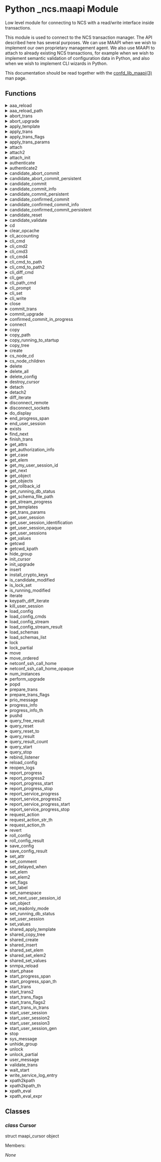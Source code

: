 # Python _ncs.maapi Module

Low level module for connecting to NCS with a read/write interface
inside transactions.

This module is used to connect to the NCS transaction manager.
The API described here has several purposes. We can use MAAPI when we wish
to implement our own proprietary management agent.
We also use MAAPI to attach to already existing NCS transactions, for
example when we wish to implement semantic validation of configuration
data in Python, and also when we wish to implement CLI wizards in Python.

This documentation should be read together with the [confd_lib_maapi(3)](../man/section3.md#confd_lib_maapi) man page.

## Functions

<details>

<summary>aaa_reload</summary>

```python
aaa_reload(sock, synchronous) -> None
```

Start a reload of aaa from external data provider.

Used by external data provider to notify that there is a change to the AAA
data. Calling the function with the argument 'synchronous' set to 1 or True
means that the call will block until the loading is completed.

Keyword arguments:

* sock -- a python socket instance
* synchronous -- if 1, will wait for the loading complete and return when
    the loading is complete; if 0, will only initiate the loading of AAA
    data and return immediately

</details>

<details>

<summary>aaa_reload_path</summary>

```python
aaa_reload_path(sock, synchronous, path) -> None
```

Start a reload of aaa from external data provider.

A variant of _maapi_aaa_reload() that causes only the AAA subtree given by
path to be loaded.

Keyword arguments:

* sock -- a python socket instance
* synchronous -- if 1, will wait for the loading complete and return when
    the loading is complete; if 0, will only initiate the loading of AAA
    data and return immediately
* path -- the subtree to be loaded

</details>

<details>

<summary>abort_trans</summary>

```python
abort_trans(sock, thandle) -> None
```

Final phase of a two phase transaction, aborting the trans.

Keyword arguments:

* sock -- a python socket instance
* thandle -- transaction handle

</details>

<details>

<summary>abort_upgrade</summary>

```python
abort_upgrade(sock) -> None
```

Can be called before committing upgrade in order to abort it.

Final step in an upgrade.

Keyword arguments:

* sock -- a python socket instance

</details>

<details>

<summary>apply_template</summary>

```python
apply_template(sock, thandle, template, variables, flags, rootpath) -> None
```

Apply a template that has been loaded into NCS. The template parameter gives
the name of the template. This is NOT a FASTMAP function, for that use
shared_ncs_apply_template instead.

Keyword arguments:

* sock -- a python socket instance
* thandle -- transaction handle
* template -- template name
* variables -- None or a list of variables in the form of tuples
* flags -- should be 0
* rootpath -- in what context to apply the template

</details>

<details>

<summary>apply_trans</summary>

```python
apply_trans(sock, thandle, keepopen) -> None
```

Apply a transaction.

Validates, prepares and eventually commits or aborts the transaction. If
the validation fails and the 'keep_open' argument is set to 1 or True, the
transaction is left open and the developer can react upon the validation
errors.

Keyword arguments:

* sock -- a python socket instance
* thandle -- transaction handle
* keepopen -- if true, transaction is not discarded if validation fails

</details>

<details>

<summary>apply_trans_flags</summary>

```python
apply_trans_flags(sock, thandle, keepopen, flags) -> None
```

A variant of apply_trans() that takes an additional 'flags' argument.

Keyword arguments:

* sock -- a python socket instance
* thandle -- transaction handle
* keepopen -- if true, transaction is not discarded if validation fails
* flags -- flags to set in the transaction

</details>

<details>

<summary>apply_trans_params</summary>

```python
apply_trans_params(sock, thandle, keepopen, params) -> list
```

A variant of apply_trans() that takes commit parameters in form of a list ofTagValue objects and returns a list of TagValue objects depending on theparameters passed in.

Keyword arguments:

* sock -- a python socket instance
* thandle -- transaction handle
* keepopen -- if true, transaction is not discarded if validation fails
* params -- list of TagValue objects

</details>

<details>

<summary>attach</summary>

```python
attach(sock, hashed_ns, ctx) -> None
```

Attach to a existing transaction.

Keyword arguments:

* sock -- a python socket instance
* hashed_ns -- the namespace to use
* ctx -- transaction context

</details>

<details>

<summary>attach2</summary>

```python
attach2(sock, hashed_ns, usid, thandle) -> None
```

Used when there is no transaction context beforehand, to attach to a
existing transaction.

Keyword arguments:

* sock -- a python socket instance
* hashed_ns -- the namespace to use
* usid -- user session id, can be set to 0 to use the owner of the transaction
* thandle -- transaction handle

</details>

<details>

<summary>attach_init</summary>

```python
attach_init(sock) -> int
```

Attach the _MAAPI socket to the special transaction available during phase0.
Returns the thandle as an integer.

Keyword arguments:

* sock -- a python socket instance

</details>

<details>

<summary>authenticate</summary>

```python
authenticate(sock, user, password, n) -> tuple
```

Authenticate a user session. Use the 'n' to get a list of n-1 groups that
the user is a member of. Use n=1 if the function is used in a context
where the group names are not needed. Returns 1 if accepted without groups.
If the authentication failed or was accepted a tuple with first element
status code, 0 for rejection and 1 for accepted is returned. The second
element either contains the reason for the rejection as a string OR a list
groupnames.

Keyword arguments:

* sock -- a python socket instance
* user -- username
* pass -- password
* n -- number of groups to return

</details>

<details>

<summary>authenticate2</summary>

```python
authenticate2(sock, user, password, src_addr, src_port, context, prot, n) -> tuple
```

This function does the same thing as maapi.authenticate(), but allows for
passing of the additional parameters src_addr, src_port, context, and prot,
which otherwise are passed only to maapi_start_user_session()/
maapi_start_user_session2(). The parameters are passed on to an external
authentication executable.
Keyword arguments:

* sock -- a python socket instance
* user -- username
* pass -- password
* src_addr -- ip address
* src_port -- port number
* context -- context for the session
* prot -- the protocol used by the client for connecting
* n -- number of groups to return

</details>

<details>

<summary>candidate_abort_commit</summary>

```python
candidate_abort_commit(sock) -> None
```

Cancel an ongoing confirmed commit.

Keyword arguments:

* sock -- a python socket instance

</details>

<details>

<summary>candidate_abort_commit_persistent</summary>

```python
candidate_abort_commit_persistent(sock, persist_id) -> None
```

Cancel an ongoing confirmed commit with the cookie given by persist_id.

Keyword arguments:

* sock -- a python socket instance
* persist_id -- gives the cookie for an already ongoing persistent                 confirmed commit

</details>

<details>

<summary>candidate_commit</summary>

```python
candidate_commit(sock) -> None 
```

This function copies the candidate to running.

Keyword arguments:

* sock -- a python socket instance

</details>

<details>

<summary>candidate_commit_info</summary>

```python
candidate_commit_info(sock, persist_id, label, comment) -> None
```

Commit the candidate to running, or confirm an ongoing confirmed commit,
and set the Label and/or Comment that is stored in the rollback file when
the candidate is committed to running.

Note:
>    To ensure the Label and/or Comment are stored in the rollback file in
>    all cases when doing a confirmed commit, they must be given with both,
>    the confirmed commit (using maapi_candidate_confirmed_commit_info())
>    and the confirming commit (using this function).

Keyword arguments:

* sock -- a python socket instance
* persist_id -- gives the cookie for an already ongoing persistent                 confirmed commit
* label -- the Label
* comment -- the Comment

</details>

<details>

<summary>candidate_commit_persistent</summary>

```python
candidate_commit_persistent(sock, persist_id) -> None
```

Confirm an ongoing persistent commit with the cookie given by persist_id.

Keyword arguments:

* sock -- a python socket instance
* persist_id -- gives the cookie for an already ongoing persistent                 confirmed commit

</details>

<details>

<summary>candidate_confirmed_commit</summary>

```python
candidate_confirmed_commit(sock, timeoutsecs) -> None
```

This function also copies the candidate into running. However if a call to
maapi_candidate_commit() is not done within timeoutsecs an automatic
rollback will occur.

Keyword arguments:

* sock -- a python socket instance
* timeoutsecs -- timeout in seconds

</details>

<details>

<summary>candidate_confirmed_commit_info</summary>

```python
candidate_confirmed_commit_info(sock, timeoutsecs, persist, persist_id, label, comment) -> None
```

Like candidate_confirmed_commit_persistent, but also allows for setting the
Label and/or Comment that is stored in the rollback file when the candidate
is committed to running.

Note:
>    To ensure the Label and/or Comment are stored in the rollback file in
>    all cases when doing a confirmed commit, they must be given with both,
>    the confirmed commit (using this function) and the confirming commit
>    (using candidate_commit_info()).

Keyword arguments:

* sock -- a python socket instance
* timeoutsecs -- timeout in seconds
* persist -- sets the cookie for the persistent confirmed commit
* persist_id -- gives the cookie for an already ongoing persistent                 confirmed commit
* label -- the Label
* comment -- the Comment

</details>

<details>

<summary>candidate_confirmed_commit_persistent</summary>

```python
candidate_confirmed_commit_persistent(sock, timeoutsecs, persist, persist_id) -> None
```

Start or extend a confirmed commit using persist id.

Keyword arguments:

* sock -- a python socket instance
* timeoutsecs -- timeout in seconds
* persist -- sets the cookie for the persistent confirmed commit
* persist_id -- gives the cookie for an already ongoing persistent                 confirmed commit

</details>

<details>

<summary>candidate_reset</summary>

```python
candidate_reset(sock) -> None
```

Copy running into candidate.

Keyword arguments:

* sock -- a python socket instance

</details>

<details>

<summary>candidate_validate</summary>

```python
candidate_validate(sock) -> None
```

This function validates the candidate.

Keyword arguments:

* sock -- a python socket instance

</details>

<details>

<summary>cd</summary>

```python
cd(sock, thandle, path) -> None
```

Change current position in the tree.

Keyword arguments:

* sock -- a python socket instance
* thandle -- transaction handle
* path -- position to change to

</details>

<details>

<summary>clear_opcache</summary>

```python
clear_opcache(sock, path) -> None
```

Clearing of operational data cache.

Keyword arguments:

* sock -- a python socket instance
* path -- the path to the subtree to clear

</details>

<details>

<summary>cli_accounting</summary>

```python
cli_accounting(sock, user, usid, cmdstr) -> None
```

Generates an audit log entry in the CLI audit log.

Keyword arguments:

* sock -- a python socket instance
* user -- user to generate the entry for
* thandle -- transaction handle

</details>

<details>

<summary>cli_cmd</summary>

```python
cli_cmd(sock, usess, buf) -> None
```

Execute CLI command in the ongoing CLI session.

Keyword arguments:

* sock -- a python socket instance
* usess -- user session
* buf -- string to write

</details>

<details>

<summary>cli_cmd2</summary>

```python
cli_cmd2(sock, usess, buf, flags) -> None
```

Execute CLI command in a ongoing CLI session. With flags:
CMD_NO_FULLPATH - Do not perform the fullpath check on show commands.
CMD_NO_HIDDEN - Allows execution of hidden CLI commands.

Keyword arguments:

* sock -- a python socket instance
* usess -- user session
* buf -- string to write
* flags -- as above

</details>

<details>

<summary>cli_cmd3</summary>

```python
cli_cmd3(sock, usess, buf, flags, unhide) -> None
```

Execute CLI command in a ongoing CLI session.

Keyword arguments:

* sock -- a python socket instance
* usess -- user session
* buf -- string to write
* flags -- as above
* unhide -- The unhide parameter is used for passing a hide group which is
    unhidden during the execution of the command.

</details>

<details>

<summary>cli_cmd4</summary>

```python
cli_cmd4(sock, usess, buf, flags, unhide) -> None
```

Execute CLI command in a ongoing CLI session.

Keyword arguments:

* sock -- a python socket instance
* usess -- user session
* buf -- string to write
* flags -- as above
* unhide -- The unhide parameter is used for passing a hide group which is
    unhidden during the execution of the command.

</details>

<details>

<summary>cli_cmd_to_path</summary>

```python
cli_cmd_to_path(sock, line, nsize, psize) -> tuple
```

Returns string of the C/I namespaced CLI path that can be associated with
the given command. Returns a tuple ns and path. 

Keyword arguments:

* sock -- a python socket instance
* line -- data model path as string
* nsize -- limit length of namespace
* psize -- limit length of path

</details>

<details>

<summary>cli_cmd_to_path2</summary>

```python
cli_cmd_to_path2(sock, thandle, line, nsize, psize) -> tuple
```

Returns string of the C/I namespaced CLI path that can be associated with
the given command. In the context of the provided transaction handle.
Returns a tuple ns and path.

Keyword arguments:

* sock -- a python socket instance
* thandle -- transaction handle
* line -- data model path as string
* nsize -- limit length of namespace
* psize -- limit length of path

</details>

<details>

<summary>cli_diff_cmd</summary>

```python
cli_diff_cmd(sock, thandle, thandle_old, flags, path, size) -> str
```

Get the diff between two sessions as a series C/I cli commands. Returns a
string. If no changes exist between the two sessions for the given path a
_ncs.error.Error will be thrown with the error set to ERR_BADPATH

Keyword arguments:

* sock -- a python socket instance
* thandle -- transaction handle
* thandle_old -- transaction handle
* flags -- as for cli_path_cmd
* path -- as for cli_path_cmd
* size -- limit diff

</details>

<details>

<summary>cli_get</summary>

```python
cli_get(sock, usess, opt, size) -> str
```

Read CLI session parameter or attribute.

Keyword arguments:

* sock -- a python socket instance
* usess -- user session
* opt -- option to get
* size -- maximum response size (optional, default 1024)

</details>

<details>

<summary>cli_path_cmd</summary>

```python
cli_path_cmd(sock, thandle, flags, path, size) -> str
```

Returns string of the C/I CLI command that can be associated with the given
path. The flags can be given as FLAG_EMIT_PARENTS to enable the commands to
reach the submode for the path to be emitted. The flags can be given as
FLAG_DELETE to emit the command to delete the given path. The flags can be
given as FLAG_NON_RECURSIVE to prevent that  all children to a container or
list item are displayed.

Keyword arguments:

* sock -- a python socket instance
* thandle -- transaction handle
* flags -- as above
* path -- the path for the cmd
* size -- limit cmd

</details>

<details>

<summary>cli_prompt</summary>

```python
cli_prompt(sock, usess, prompt, echo, size) -> str
```

Prompt user for a string.

Keyword arguments:

* sock -- a python socket instance
* usess -- user session
* prompt -- string to show the user
* echo -- determines wether to control if the input should be echoed or not.
    ECHO shows the input, NOECHO does not
* size -- maximum response size (optional, default 1024)

</details>

<details>

<summary>cli_set</summary>

```python
cli_set(sock, usess, opt, value) -> None
```

Set CLI session parameter.

Keyword arguments:

* sock -- a python socket instance
* usess -- user session
* opt -- option to set
* value -- the new value of the session parameter

</details>

<details>

<summary>cli_write</summary>

```python
cli_write(sock, usess, buf) -> None
```

Write to the cli.

Keyword arguments:

* sock -- a python socket instance
* usess -- user session
* buf -- string to write

</details>

<details>

<summary>close</summary>

```python
close(sock) -> None 
```

Ends session and closes socket.

Keyword arguments:

* sock -- a python socket instance

</details>

<details>

<summary>commit_trans</summary>

```python
commit_trans(sock, thandle) -> None
```

Final phase of a two phase transaction, committing the trans.

Keyword arguments:

* sock -- a python socket instance
* thandle -- transaction handle

</details>

<details>

<summary>commit_upgrade</summary>

```python
commit_upgrade(sock) -> None
```

Final step in an upgrade.

Keyword arguments:

* sock -- a python socket instance

</details>

<details>

<summary>confirmed_commit_in_progress</summary>

```python
confirmed_commit_in_progress(sock) -> int
```

Checks whether a confirmed commit is ongoing. Returns a positive integer
being the usid of confirmed commit operation in progress or 0 if no
confirmed commit is in progress.

Keyword arguments:

* sock -- a python socket instance

</details>

<details>

<summary>connect</summary>

```python
connect(sock, ip, port, path) -> None
```

Connect to the system daemon.

Keyword arguments:

* sock -- a python socket instance
* ip -- the ip address
* port -- the port
* path -- the path if socket is AF_UNIX (optional)

</details>

<details>

<summary>copy</summary>

```python
copy(sock, from_thandle, to_thandle) -> None
```

Copy all data from one data store to another.

Keyword arguments:

* sock -- a python socket instance
* from_thandle -- transaction handle
* to_thandle -- transaction handle

</details>

<details>

<summary>copy_path</summary>

```python
copy_path(sock, from_thandle, to_thandle, path) -> None
```

Copy subtree rooted at path from one data store to another.

Keyword arguments:

* sock -- a python socket instance
* from_thandle -- transaction handle
* to_thandle -- transaction handle
* path -- the subtree rooted at path is copied

</details>

<details>

<summary>copy_running_to_startup</summary>

```python
copy_running_to_startup(sock) -> None
```

Copies running to startup.

Keyword arguments:

* sock -- a python socket instance

</details>

<details>

<summary>copy_tree</summary>

```python
copy_tree(sock, thandle, frompath, topath) -> None
```

Copy subtree rooted at frompath to topath.

Keyword arguments:

* sock -- a python socket instance
* frompath -- the subtree rooted at path is copied
* topath -- to which path the subtree is copied

</details>

<details>

<summary>create</summary>

```python
create(sock, thandle, path) -> None
```

Create a new list entry, a presence container or a leaf of type empty
(unless in a union, if type empty is in a union
use set_elem instead) in the data tree.

Keyword arguments:

* sock -- a python socket instance
* thandle -- transaction handle
* path -- path of item to create

</details>

<details>

<summary>cs_node_cd</summary>

```python
cs_node_cd(socket, thandle, path) -> Union[_ncs.CsNode, None]
```

Utility function which finds the resulting CsNode given a string keypath.

Does the same thing as _ncs.cs_node_cd(), but can handle paths that are 
ambiguous due to traversing a mount point, by sending a request to the
daemon

Keyword arguments:

* sock -- a python socket instance
* thandle -- transaction handle
* path -- the keypath

</details>

<details>

<summary>cs_node_children</summary>

```python
cs_node_children(sock, thandle, mount_point, path) -> List[_ncs.CsNode]
```

Retrieve a list of the children nodes of the node given by mount_point
that are valid for path. The mount_point node must be a mount point
(i.e. mount_point.is_mount_point() == True), and the path must lead to
a specific instance of this node (including the final keys if mount_point
is a list node). The thandle parameter is optional, i.e. it can be given
as -1 if a transaction is not available.

Keyword arguments:

* sock -- a python socket instance
* thandle -- transaction handle
* mount_point -- a CsNode instance
* path -- the path to the instance of the node

</details>

<details>

<summary>delete</summary>

```python
delete(sock, thandle, path) -> None
```

Delete an existing list entry, a presence container or a leaf of type empty
from the data tree.

Keyword arguments:

* sock -- a python socket instance
* thandle -- transaction handle
* path -- path of item to delete

</details>

<details>

<summary>delete_all</summary>

```python
delete_all(sock, thandle, how) -> None
```

Delete all data within a transaction.

The how argument specifies how to delete:
    DEL_SAFE - Delete everything except namespaces that were exported with
               tailf:export none. Top-level nodes that cannot be deleted
               due to AAA rules are left in place (descendant nodes may be
               deleted if the rules allow it).
   DEL_EXPORTED - As DEL_SAFE, but AAA rules are ignored.
   DEL_ALL - Delete everything, AAA rules are ignored.

Keyword arguments:

* sock -- a python socket instance
* thandle -- transaction handle
* how -- DEL_SAFE, DEL_EXPORTED or DEL_ALL

</details>

<details>

<summary>delete_config</summary>

```python
delete_config(sock, name) -> None
```

Empties a datastore.

Keyword arguments:

* sock -- a python socket instance
* name -- name of the datastore to empty

</details>

<details>

<summary>destroy_cursor</summary>

```python
destroy_cursor(mc) -> None
```

Deallocates memory which is associated with the cursor.

Keyword arguments:

* mc -- maapiCursor

</details>

<details>

<summary>detach</summary>

```python
detach(sock, ctx) -> None
```

Detaches an attached _MAAPI socket.

Keyword arguments:

* sock -- a python socket instance
* ctx -- transaction context

</details>

<details>

<summary>detach2</summary>

```python
detach2(sock, thandle) -> None
```

Detaches an attached _MAAPI socket when we do not have a transaction context
available.

Keyword arguments:

* sock -- a python socket instance
* thandle -- transaction handle

</details>

<details>

<summary>diff_iterate</summary>

```python
diff_iterate(sock, thandle, iter, flags) -> None
```

Iterate through a transaction diff.

For each diff in the transaction the callback function 'iter' will be
called. The iter function needs to have the following signature:

    def iter(keypath, operation, oldvalue, newvalue)

Where arguments are:

* keypath - the affected path (HKeypathRef)
* operation - one of MOP_CREATED, MOP_DELETED, MOP_MODIFIED, MOP_VALUE_SET,
              MOP_MOVED_AFTER, or MOP_ATTR_SET
* oldvalue - always None
* newvalue - see below

The 'newvalue' argument may be set for operation MOP_VALUE_SET and is a
Value object in that case. For MOP_MOVED_AFTER it may be set to a list of
key values identifying an entry in the list - if it's None the list entry
has been moved to the beginning of the list. For MOP_ATTR_SET it will be
set to a 2-tuple of Value's where the first Value is the attribute set
and the second Value is the value the attribute was set to. If the
attribute has been deleted the second value is of type C_NOEXISTS

The iter function should return one of:

* ITER_STOP - Stop further iteration
* ITER_RECURSE - Recurse further down the node children
* ITER_CONTINUE - Ignore node children and continue with the node's siblings

One could also define a class implementing the call function as:

    class DiffIterator(object):
        def __init__(self):
            self.count = 0

        def __call__(self, kp, op, oldv, newv):
            print('kp={0}, op={1}, oldv={2}, newv={3}'.format(
                str(kp), str(op), str(oldv), str(newv)))
            self.count += 1
            return _confd.ITER_RECURSE

Keyword arguments:

* sock -- a python socket instance
* thandle -- transaction handle
* iter -- iterator function, will be called for every diff in the transaction
* flags -- bitmask of ITER_WANT_ATTR and ITER_WANT_P_CONTAINER

</details>

<details>

<summary>disconnect_remote</summary>

```python
disconnect_remote(sock, address) -> None
```

Disconnect all remote connections to 'address' except HA connections.

Keyword arguments:

* sock -- a python socket instance
* address -- ip address (string)

</details>

<details>

<summary>disconnect_sockets</summary>

```python
disconnect_sockets(sock, sockets) -> None
```

Disconnect 'sockets' which is a list of sockets (fileno).

Keyword arguments:

* sock -- a python socket instance
* sockets -- list of sockets (int)

</details>

<details>

<summary>do_display</summary>

```python
do_display(sock, thandle, path) -> int
```

If the data model uses the YANG when or tailf:display-when statement, this
function can be used to determine if the item given by 'path' should
be displayed or not.

Keyword arguments:

* sock -- a python socket instance
* thandle -- transaction handle
* path -- path to the 'display-when' statement

</details>

<details>

<summary>end_progress_span</summary>

```python
end_progress_span(sock, span, annotation) -> int
```

Ends a progress span started from start_progress_span() or
start_progress_span_th().

Keyword arguments:
* sock -- a python socket instance
* span -- span_id (string) or dict with key 'span_id'
* annotation -- metadata about the event, indicating error, explains latency
    or shows result etc

</details>

<details>

<summary>end_user_session</summary>

```python
end_user_session(sock) -> None
```

End the MAAPI user session associated with the socket

Keyword arguments:

* sock -- a python socket instance

</details>

<details>

<summary>exists</summary>

```python
exists(sock, thandle, path) -> bool
```

Check wether a node in the data tree exists. Returns boolean.

Keyword arguments:

* sock -- a python socket instance
* thandle -- transaction handle
* path -- position to check

</details>

<details>

<summary>find_next</summary>

```python
find_next(mc, type, inkeys) -> Union[List[_ncs.Value], bool]
```

Update the cursor mc with the key(s) for the list entry designated by the
type and inkeys parameters. This function may be used to start a traversal
from an arbitrary entry in a list. Keys for subsequent entries may be
retrieved with the get_next() function. When no more keys are found, False
is returned.

The strategy to use is defined by type:

    FIND_NEXT - The keys for the first list entry after the one
                indicated by the inkeys argument.
    FIND_SAME_OR_NEXT - If the values in the inkeys array completely
                identifies an actual existing list entry, the keys for
                this entry are requested. Otherwise the same logic as
                for FIND_NEXT above.

Keyword arguments:

* mc -- maapiCursor
* type -- CONFD_FIND_NEXT or CONFD_FIND_SAME_OR_NEXT
* inkeys -- where to start finding

</details>

<details>

<summary>finish_trans</summary>

```python
finish_trans(sock, thandle) -> None
```

Finish a transaction.

If the transaction is implemented by an external database, this will invoke
the finish() callback.

Keyword arguments:

* sock -- a python socket instance
* thandle -- transaction handle

</details>

<details>

<summary>get_attrs</summary>

```python
get_attrs(sock, thandle, attrs, keypath) -> list
```

Get attributes for a node. Returns a list of attributes.

Keyword arguments:

* sock -- a python socket instance
* thandle -- transaction handle
* attrs -- list of type of attributes to get
* keypath -- path to choice

</details>

<details>

<summary>get_authorization_info</summary>

```python
get_authorization_info(sock, usessid) -> _ncs.AuthorizationInfo
```

This function retrieves authorization info for a user session,i.e. the groups that the user has been assigned to.

Keyword arguments:

* sock -- a python socket instance
* usessid -- user session id

</details>

<details>

<summary>get_case</summary>

```python
get_case(sock, thandle, choice, keypath) -> _ncs.Value
```

Get the case from a YANG choice statement.

Keyword arguments:

* sock -- a python socket instance
* thandle -- transaction handle
* choice -- choice name
* keypath -- path to choice

</details>

<details>

<summary>get_elem</summary>

```python
get_elem(sock, thandle, path) -> _ncs.Value
```

Path must be a valid leaf node in the data tree. Returns a Value object.

Keyword arguments:

* sock -- a python socket instance
* thandle -- transaction handle
* path -- position of elem

</details>

<details>

<summary>get_my_user_session_id</summary>

```python
get_my_user_session_id(sock) -> int
```

Returns user session id

Keyword arguments:

* sock -- a python socket instance

</details>

<details>

<summary>get_next</summary>

```python
get_next(mc) -> Union[List[_ncs.Value], bool]
```

Iterates and gets the keys for the next entry in a list. When no more keys
are found, False is returned.

Keyword arguments:

* mc -- maapiCursor

</details>

<details>

<summary>get_object</summary>

```python
get_object(sock, thandle, n, keypath) -> List[_ncs.Value]
```

Read at most n values from keypath in a list.

Keyword arguments:

* sock -- a python socket instance
* thandle -- transaction handle
* path -- position of list entry

</details>

<details>

<summary>get_objects</summary>

```python
get_objects(mc, n, nobj) -> List[_ncs.Value]
```

Read at most n values from each nobj lists starting at Cursor mc.
Returns a list of Value's.

Keyword arguments:

* mc -- maapiCursor
* n -- at most n values will be read
* nobj -- number of nobj lists which n elements will be taken from

</details>

<details>

<summary>get_rollback_id</summary>

```python
get_rollback_id(sock, thandle) -> int
```

Get rollback id from a committed transaction. Returns int with fixed id,
where -1 indicates an error or no rollback id available.

Keyword arguments:

* sock -- a python socket instance
* thandle -- transaction handle

</details>

<details>

<summary>get_running_db_status</summary>

```python
get_running_db_status(sock) -> int
```

If a transaction fails in the commit() phase, the configuration database is
in in a possibly inconsistent state. This function queries ConfD on the
consistency state. Returns 1 if the configuration is consistent and 0
otherwise.

Keyword arguments:

* sock -- a python socket instance

</details>

<details>

<summary>get_schema_file_path</summary>

```python
get_schema_file_path(sock) -> str
```

If shared memory schema support has been enabled, this function will
return the pathname of the file used for the shared memory mapping,
which can then be passed to the mmap_schemas() function>

If creation of the schema file is in progress when the function
is called, the call will block until the creation has completed.

Keyword arguments:

* sock -- a python socket instance

</details>

<details>

<summary>get_stream_progress</summary>

```python
get_stream_progress(sock, id) -> int
```

Used in conjunction with a maapi stream to see how much data has been
consumed.

This function allows us to limit the amount of data 'in flight' between the
application and the system. The sock parameter must be the maapi socket
used for a function call that required a stream socket for writing
(currently the only such function is load_config_stream()), and the id
parameter is the id returned by that function.

Keyword arguments:

* sock -- a python socket instance
* id -- the id returned from load_config_stream()

</details>

<details>

<summary>get_templates</summary>

```python
get_templates(sock) -> list
```

Get the defined templates.

Keyword arguments:

* sock -- a python socket instance

</details>

<details>

<summary>get_trans_params</summary>

```python
get_trans_params(sock, thandle) -> list
```

Get the commit parameters for a transaction. The commit parameters are
returned as a list of TagValue objects.

Keyword arguments:

* sock -- a python socket instance
* thandle -- transaction handle

</details>

<details>

<summary>get_user_session</summary>

```python
get_user_session(sock, usessid) -> _ncs.UserInfo
```

Return user info.

Keyword arguments:

* sock -- a python socket instance
* usessid -- session id

</details>

<details>

<summary>get_user_session_identification</summary>

```python
get_user_session_identification(sock, usessid) -> dict
```

Get user session identification data.

Get the user identification data related to a user session provided by the
'usessid' argument. The function returns a dict with the user
identification data.

Keyword arguments:

* sock -- a python socket instance
* usessid -- user session id

</details>

<details>

<summary>get_user_session_opaque</summary>

```python
get_user_session_opaque(sock, usessid) -> str
```

Returns a string containing additional 'opaque' information, if additional
'opaque' information is available.

Keyword arguments:

* sock -- a python socket instance
* usessid -- user session id

</details>

<details>

<summary>get_user_sessions</summary>

```python
get_user_sessions(sock) -> list
```

Return a list of session ids.

Keyword arguments:

* sock -- a python socket instance

</details>

<details>

<summary>get_values</summary>

```python
get_values(sock, thandle, values, keypath) -> list
```

Get values from keypath based on the Tag Value array values.

Keyword arguments:

* sock -- a python socket instance
* thandle -- transaction handle
* values -- list of tagValues

</details>

<details>

<summary>getcwd</summary>

```python
getcwd(sock, thandle) -> str
```

Get the current position in the tree as a string.

Keyword arguments:

* sock -- a python socket instance
* thandle -- transaction handle

</details>

<details>

<summary>getcwd_kpath</summary>

```python
getcwd_kpath(sock, thandle) -> _ncs.HKeypathRef
```

Get the current position in the tree as a HKeypathRef.

Keyword arguments:

* sock -- a python socket instance
* thandle -- transaction handle

</details>

<details>

<summary>hide_group</summary>

```python
hide_group(sock, thandle, group_name) -> None
```

Hide all nodes belonging to a hide group in a transaction that started 
with flag FLAG_HIDE_ALL_HIDEGROUPS.

Keyword arguments:

* sock -- a python socket instance
* thandle -- transaction handle
* group_name -- the group name

</details>

<details>

<summary>init_cursor</summary>

```python
init_cursor(sock, thandle, path) -> maapi.Cursor
```

Whenever we wish to iterate over the entries in a list in the data tree, we
must first initialize a cursor.

Keyword arguments:

* sock -- a python socket instance
* thandle -- transaction handle
* path -- position of elem
* secondary_index -- name of secondary index to use (optional)
* xpath_expr -- xpath expression used to filter results (optional)

</details>

<details>

<summary>init_upgrade</summary>

```python
init_upgrade(sock, timeoutsecs, flags) -> None
```

First step in an upgrade, initializes the upgrade procedure.

Keyword arguments:

* sock -- a python socket instance
* timeoutsecs -- maximum time to wait for user to voluntarily exit from
    'configuration' mode
* flags -- 0 or 'UPGRADE_KILL_ON_TIMEOUT' (will terminate all ongoing
    transactions

</details>

<details>

<summary>insert</summary>

```python
insert(sock, thandle, path) -> None
```

Insert a new entry in a list, the key of the list must be a integer.

Keyword arguments:

* sock -- a python socket instance
* thandle -- transaction handle
* path -- the subtree rooted at path is copied

</details>

<details>

<summary>install_crypto_keys</summary>

```python
install_crypto_keys(sock) -> None
```

Copy configured AES keys into the memory in the library.

Keyword arguments:

* sock -- a python socket instance

</details>

<details>

<summary>is_candidate_modified</summary>

```python
is_candidate_modified(sock) -> bool
```

Checks if candidate is modified.

Keyword arguments:

* sock -- a python socket instance

</details>

<details>

<summary>is_lock_set</summary>

```python
is_lock_set(sock, name) -> int
```

Check if db name is locked. Return the 'usid' of the user holding the lock
or 0 if not locked.

Keyword arguments:

* sock -- a python socket instance

</details>

<details>

<summary>is_running_modified</summary>

```python
is_running_modified(sock) -> bool
```

Checks if running is modified.

Keyword arguments:

* sock -- a python socket instance

</details>

<details>

<summary>iterate</summary>

```python
iterate(sock, thandle, iter, flags, path) -> None
```

Used to iterate over all the data in a transaction and the underlying data
store as opposed to only iterate over changes like diff_iterate.

Keyword arguments:

* sock -- a python socket instance
* thandle -- transaction handle
* iter -- iterator function, will be called for every diff in the transaction
* flags -- ITER_WANT_ATTR or 0
* path -- receive only changes from this path and below

The iter callback function should have the following signature:

    def my_iterator(kp, v, attr_vals)

</details>

<details>

<summary>keypath_diff_iterate</summary>

```python
keypath_diff_iterate(sock, thandle, iter, flags, path) -> None
```

Like diff_iterate but takes an additional path argument.

Keyword arguments:

* sock -- a python socket instance
* thandle -- transaction handle
* iter -- iterator function, will be called for every diff in the transaction
* flags -- bitmask of ITER_WANT_ATTR and ITER_WANT_P_CONTAINER
* path -- receive only changes from this path and below

</details>

<details>

<summary>kill_user_session</summary>

```python
kill_user_session(sock, usessid) -> None
```

Kill MAAPI user session with session id.

Keyword arguments:

* sock -- a python socket instance
* usessid -- the MAAPI session id to be killed

</details>

<details>

<summary>load_config</summary>

```python
load_config(sock, thandle, flags, filename) -> None
```

Loads configuration from 'filename'.
The caller of the function has to indicate which format the file has by
using one of the following flags:

        CONFIG_XML -- XML format
        CONFIG_J -- Juniper curly bracket style
        CONFIG_C -- Cisco XR style
        CONFIG_TURBO_C -- A faster version of CONFIG_C
        CONFIG_C_IOS -- Cisco IOS style

Keyword arguments:

* sock -- a python socket instance
* thandle -- a transaction handle
* flags -- as above
* filename -- to read the configuration from

</details>

<details>

<summary>load_config_cmds</summary>

```python
load_config_cmds(sock, thandle, flags, cmds, path) -> None
```

Loads configuration from the string 'cmds'

Keyword arguments:

* sock -- a python socket instance
* thandle -- a transaction handle
* cmds -- a string of cmds
* flags -- as above

</details>

<details>

<summary>load_config_stream</summary>

```python
load_config_stream(sock, th, flags) -> int
```

Loads configuration from the stream socket. The th and flags parameters are
the same as for load_config(). Returns and id.

Keyword arguments:

* sock -- a python socket instance
* thandle -- a transaction handle
* flags -- as for load_config()

</details>

<details>

<summary>load_config_stream_result</summary>

```python
load_config_stream_result(sock, id) -> int
```

We use this function to verify that the configuration we wrote on the
stream socket was successfully loaded.

Keyword arguments:

* sock -- a python socket instance
* id -- the id returned from load_config_stream()

</details>

<details>

<summary>load_schemas</summary>

```python
load_schemas(sock) -> None 
```

Loads all schema information into the lib.

Keyword arguments:

* sock -- a python socket instance

</details>

<details>

<summary>load_schemas_list</summary>

```python
load_schemas_list(sock, flags, nshash, nsflags) -> None
```

Loads selected schema information into the lib.

Keyword arguments:

* sock -- a python socket instance
* flags -- the flags to set
* nshash -- the listed namespaces that schema information should be loaded for
* nsflags -- namespace specific flags

</details>

<details>

<summary>lock</summary>

```python
lock(sock, name) -> None
```

Lock database with name.

Keyword arguments:

* sock -- a python socket instance
* name -- name of the database to lock

</details>

<details>

<summary>lock_partial</summary>

```python
lock_partial(sock, name, xpaths) -> int
```

Lock a subset (xpaths) of database name. Returns lockid.

Keyword arguments:

* sock -- a python socket instance
* xpaths -- a list of strings

</details>

<details>

<summary>move</summary>

```python
move(sock, thandle, tokey, path) -> None
```

Moves an existing list entry, i.e. renames the entry using the tokey
parameter.

Keyword arguments:

* sock -- a python socket instance
* thandle -- transaction handle
* tokey -- confdValue list
* path -- the subtree rooted at path is copied

</details>

<details>

<summary>move_ordered</summary>

```python
move_ordered(sock, thandle, where, tokey, path) -> None
```

Moves an entry in an 'ordered-by user' statement to a new position.

Keyword arguments:

* sock -- a python socket instance
* thandle -- transaction handle
* where -- FIRST, LAST, BEFORE or AFTER
* tokey -- confdValue list
* path -- the subtree rooted at path is copied

</details>

<details>

<summary>netconf_ssh_call_home</summary>

```python
netconf_ssh_call_home(sock, host, port) -> None
```

Initiates a NETCONF SSH Call Home connection.

Keyword arguments:

sock -- a python socket instance
host -- an ipv4 addres, ipv6 address, or host name
port -- the port to connect to

</details>

<details>

<summary>netconf_ssh_call_home_opaque</summary>

```python
netconf_ssh_call_home_opaque(sock, host, opaque, port) -> None
```

Initiates a NETCONF SSH Call Home connection.

Keyword arguments:
sock -- a python socket instance
host -- an ipv4 addres, ipv6 address, or host name
opaque -- opaque string passed to an external call home session
port -- the port to connect to

</details>

<details>

<summary>num_instances</summary>

```python
num_instances(sock, thandle, path) -> int
```

Return the number of instances in a list in the tree.

Keyword arguments:

* sock -- a python socket instance
* thandle -- transaction handle
* path -- position to check

</details>

<details>

<summary>perform_upgrade</summary>

```python
perform_upgrade(sock, loadpathdirs) -> None
```

Second step in an upgrade. Loads new data model files.

Keyword arguments:

* sock -- a python socket instance
* loadpathdirs -- list of directories that are searched for CDB 'init' files

</details>

<details>

<summary>popd</summary>

```python
popd(sock, thandle) -> None
```

Return to earlier saved (pushd) position in the tree.

Keyword arguments:

* sock -- a python socket instance
* thandle -- transaction handle

</details>

<details>

<summary>prepare_trans</summary>

```python
prepare_trans(sock, thandle) -> None
```

First phase of a two-phase trans.

Keyword arguments:

* sock -- a python socket instance
* thandle -- transaction handle

</details>

<details>

<summary>prepare_trans_flags</summary>

```python
prepare_trans_flags(sock, thandle, flags) -> None
```

First phase of a two-phase trans with flags.

Keyword arguments:

* sock -- a python socket instance
* thandle -- transaction handle
* flags -- flags to set in the transaction

</details>

<details>

<summary>prio_message</summary>

```python
prio_message(sock, to, message) -> None
```

Like sys_message but will be output directly instead of delivered when the
receiver terminates any ongoing command.

Keyword arguments:

* sock -- a python socket instance
* to -- user to send message to or 'all' to send to all users
* message -- the message

</details>

<details>

<summary>progress_info</summary>

```python
progress_info(sock, msg, verbosity, attrs, links, path) -> None
```

While spans represents a pair of data points: start and stop; info events
are instead singular events, one point in time. Call progress_info() to
write a progress span info event to the progress trace. The info event
will have the same span-id as the start and stop events of the currently
ongoing progress span in the active user session or transaction. See
start_progress_span() for more information.

Keyword arguments:

* sock -- a python socket instance
* msg -- message to report
* verbosity -- VERBOSITY_*, default: VERBOSITY_NORMAL (optional)
* attrs -- user defined attributes (dict)
* links -- to existing traces or spans [{'trace_id':'...', 'span_id':'...'}]
* path -- keypath to an action/leaf/service

</details>

<details>

<summary>progress_info_th</summary>

```python

```

progress_info_th(sock, thandle, msg, verbosity, attrs, links, path) ->
                 None

While spans represents a pair of data points: start and stop; info events
are instead singular events, one point in time. Call progress_info() to
write a progress span info event to the progress trace. The info event
will have the same span-id as the start and stop events of the currently
ongoing progress span in the active user session or transaction. See
start_progress_span() for more information.

Keyword arguments:

* sock -- a python socket instance
* thandle -- transaction handle
* msg -- message to report
* verbosity -- VERBOSITY_*, default: VERBOSITY_NORMAL (optional)
* attrs -- user defined attributes (dict)
* links -- to existing traces or spans [{'trace_id':'...', 'span_id':'...'}]
* path -- keypath to an action/leaf/service

</details>

<details>

<summary>pushd</summary>

```python
pushd(sock, thandle, path) -> None
```

Like cd, but saves the previous position in the tree. This can later be used
by popd to return.

Keyword arguments:

* sock -- a python socket instance
* thandle -- transaction handle
* path -- position to change to

</details>

<details>

<summary>query_free_result</summary>

```python
query_free_result(qrs) -> None
```

Deallocates the struct returned by 'query_result()'.

Keyword arguments:

* qrs -- the query result structure to free

</details>

<details>

<summary>query_reset</summary>

```python
query_reset(sock, qh) -> None
```

Reset the query to the beginning again.

Keyword arguments:

* sock -- a python socket instance
* qh -- query handle

</details>

<details>

<summary>query_reset_to</summary>

```python
query_reset_to(sock, qh, offset) -> None
```

Reset the query to offset.

Keyword arguments:

* sock -- a python socket instance
* qh -- query handle
* offset -- offset counted from the beginning

</details>

<details>

<summary>query_result</summary>

```python
query_result(sock, qh) -> _ncs.QueryResult
```

Fetches the next available chunk of results associated with query handle
qh.

Keyword arguments:

* sock -- a python socket instance
* qh -- query handle

</details>

<details>

<summary>query_result_count</summary>

```python
query_result_count(sock, qh) -> int
```

Counts the number of query results

Keyword arguments:

* sock -- a python socket instance
* qh -- query handle

</details>

<details>

<summary>query_start</summary>

```python

```

query_start(sock, thandle, expr, context_node, chunk_size, initial_offset,
            result_as, select, sort) -> int

Starts a new query attached to the transaction given in 'th'.
Returns a query handle.

Keyword arguments:

* sock -- a python socket instance
* thandle -- transaction handle
* expr -- the XPath Path expression to evaluate
* context_node -- The context node (an ikeypath) for the primary expression,
    or None (which means that the context node will be /).
* chunk_size --  How many results to return at a time. If set to 0,
    a default number will be used.
* initial_offset -- Which result in line to begin with (1 means to start
    from the beginning).
* result_as -- The format the results will be returned in.
* select -- An array of XPath 'select' expressions.
* sort -- An array of XPath expressions which will be used for sorting

</details>

<details>

<summary>query_stop</summary>

```python
query_stop(sock, qh) -> None
```

Stop the running query.

Keyword arguments:

* sock -- a python socket instance
* qh -- query handle

</details>

<details>

<summary>rebind_listener</summary>

```python
rebind_listener(sock, listener) -> None
```

Request that the subsystems specified by 'listeners' rebinds its listener
socket(s).

Keyword arguments:

* sock -- a python socket instance
* listener -- One of the following parameters (ORed together if more than one)

        LISTENER_IPC  
        LISTENER_NETCONF
        LISTENER_SNMP
        LISTENER_CLI
        LISTENER_WEBUI

</details>

<details>

<summary>reload_config</summary>

```python
reload_config(sock) -> None
```

Request that the system reloads its configuration files.

Keyword arguments:

* sock -- a python socket instance

</details>

<details>

<summary>reopen_logs</summary>

```python
reopen_logs(sock) -> None
```

Request that the system closes and re-opens its log files.

Keyword arguments:

* sock -- a python socket instance

</details>

<details>

<summary>report_progress</summary>

```python
report_progress(sock, verbosity, msg) -> None
```

Report progress events.

This function makes it possible to report transaction/action progress
from user code.

This function is deprecated and will be removed in a future release.
Use progress_info() instead.

Keyword arguments:

* sock -- a python socket instance
* thandle -- transaction handle
* verbosity -- at which verbosity level the message should be reported
* msg -- message to report

</details>

<details>

<summary>report_progress2</summary>

```python
report_progress2(sock, verbosity, msg, package) -> None
```

Report progress events.

This function makes it possible to report transaction/action progress
from user code.

This function is deprecated and will be removed in a future release.
Use progress_info() instead.

Keyword arguments:

* sock -- a python socket instance
* thandle -- transaction handle
* verbosity -- at which verbosity level the message should be reported
* msg -- message to report
* package -- from what package the message is reported

</details>

<details>

<summary>report_progress_start</summary>

```python
report_progress_start(sock, verbosity, msg, package) -> int
```

Report progress events.
Used for calculation of the duration between two events.

This function makes it possible to report transaction/action progress
from user code.

This function is deprecated and will be removed in a future release.
Use start_progress_span() instead.

Keyword arguments:

* sock -- a python socket instance
* thandle -- transaction handle
* verbosity -- at which verbosity level the message should be reported
* msg -- message to report
* package -- from what package the message is reported (only NCS)

</details>

<details>

<summary>report_progress_stop</summary>

```python

```

report_progress_stop(sock, verbosity, msg, annotation,
                     package, timestamp) -> int

Report progress events.
Used for calculation of the duration between two events.

This function makes it possible to report transaction/action progress
from user code.

This function is deprecated and will be removed in a future release.
Use end_progress_span() instead.

Keyword arguments:

* sock -- a python socket instance
* thandle -- transaction handle
* verbosity -- at which verbosity level the message should be reported
* msg -- message to report
* annotation -- metadata about the event, indicating error, explains latency
    or shows result etc
* package -- from what package the message is reported (only NCS)
* timestamp -- start of the event

</details>

<details>

<summary>report_service_progress</summary>

```python
report_service_progress(sock, verbosity, msg, path) -> None
```

Report progress events for a service.

This function makes it possible to report transaction progress
from FASTMAP code.

This function is deprecated and will be removed in a future release.
Use progress_info() instead.

Keyword arguments:

* sock -- a python socket instance
* thandle -- transaction handle
* verbosity -- at which verbosity level the message should be reported
* msg -- message to report
* path -- service instance path

</details>

<details>

<summary>report_service_progress2</summary>

```python
report_service_progress2(sock, verbosity, msg, package, path) -> None
```

Report progress events for a service.

This function makes it possible to report transaction progress
from FASTMAP code.

This function is deprecated and will be removed in a future release.
Use progress_info() instead.

Keyword arguments:

* sock -- a python socket instance
* thandle -- transaction handle
* verbosity -- at which verbosity level the message should be reported
* msg -- message to report
* package -- from what package the message is reported
* path -- service instance path

</details>

<details>

<summary>report_service_progress_start</summary>

```python
report_service_progress_start(sock, verbosity, msg, package, path) -> int
```

Report progress events for a service.
Used for calculation of the duration between two events.

This function makes it possible to report transaction progress
from FASTMAP code.

This function is deprecated and will be removed in a future release.
Use start_progress_span() instead.

Keyword arguments:

* sock -- a python socket instance
* thandle -- transaction handle
* verbosity -- at which verbosity level the message should be reported
* msg -- message to report
* package -- from what package the message is reported
* path -- service instance path

</details>

<details>

<summary>report_service_progress_stop</summary>

```python

```

report_service_progress_stop(sock, verbosity, msg, annotation,
                             package, path) -> None

Report progress events for a service.
Used for calculation of the duration between two events.

This function makes it possible to report transaction progress
from FASTMAP code.

This function is deprecated and will be removed in a future release.
Use end_progress_span() instead.

Keyword arguments:

* sock -- a python socket instance
* thandle -- transaction handle
* verbosity -- at which verbosity level the message should be reported
* msg -- message to report
* annotation -- metadata about the event, indicating error, explains latency
    or shows result etc
* package -- from what package the message is reported
* path -- service instance path
* timestamp -- start of the event

</details>

<details>

<summary>request_action</summary>

```python
request_action(sock, params, hashed_ns, path) -> list
```

Invoke an action defined in the data model. Returns a list oftagValues.

Keyword arguments:

* sock -- a python socket instance
* params -- tagValue parameters for the action
* hashed_ns -- namespace
* path -- path to action

</details>

<details>

<summary>request_action_str_th</summary>

```python
request_action_str_th(sock, thandle, cmd, path) -> str
```

The same as request_action_th but takes the parameters as a string and
returns the result as a string.

Keyword arguments:

* sock -- a python socket instance
* thandle -- transaction handle
* cmd -- string parameters
* path -- path to action

</details>

<details>

<summary>request_action_th</summary>

```python
request_action_th(sock, thandle, params, path) -> list
```

Same as for request_action() but uses the current namespace.

Keyword arguments:

* sock -- a python socket instance
* thandle -- transaction handle
* params -- tagValue parameters for the action
* path -- path to action

</details>

<details>

<summary>revert</summary>

```python
revert(sock, thandle) -> None
```

Removes all changes done to the transaction.

Keyword arguments:

* sock -- a python socket instance
* thandle -- transaction handle

</details>

<details>

<summary>roll_config</summary>

```python
roll_config(sock, thandle, path) -> int
```

This function can be used to save the equivalent of a rollback file for a
given configuration before it is committed (or a subtree thereof) in curly
bracket format. Returns an id

Keyword arguments:

* sock -- a python socket instance
* thandle -- transaction handle
* path -- tree for which to save the rollback configuration

</details>

<details>

<summary>roll_config_result</summary>

```python
roll_config_result(sock, id) -> int
```

We use this function to assert that we received the entire rollback
configuration over a stream socket.

Keyword arguments:

* sock -- a python socket instance
* id -- the id returned from roll_config()

</details>

<details>

<summary>save_config</summary>

```python
save_config(sock, thandle, flags, path) -> int
```

Save the config, returns an id.
The flags parameter controls the saving as follows. The value is a bitmask.

        CONFIG_XML -- The configuration format is XML.
        CONFIG_XML_PRETTY -- The configuration format is pretty printed XML.
        CONFIG_JSON -- The configuration is in JSON format.
        CONFIG_J -- The configuration is in curly bracket Juniper CLI
            format.
        CONFIG_C -- The configuration is in Cisco XR style format.
        CONFIG_TURBO_C -- The configuration is in Cisco XR style format.
            A faster parser than the normal CLI will be used.
        CONFIG_C_IOS -- The configuration is in Cisco IOS style format.
        CONFIG_XPATH -- The path gives an XPath filter instead of a
            keypath. Can only be used with CONFIG_XML and
            CONFIG_XML_PRETTY.
        CONFIG_WITH_DEFAULTS -- Default values are part of the
            configuration dump.
        CONFIG_SHOW_DEFAULTS -- Default values are also shown next to
            the real configuration value. Applies only to the CLI formats.
        CONFIG_WITH_OPER -- Include operational data in the dump.
        CONFIG_HIDE_ALL -- Hide all hidden nodes.
        CONFIG_UNHIDE_ALL -- Unhide all hidden nodes.
        CONFIG_WITH_SERVICE_META -- Include NCS service-meta-data
            attributes(refcounter, backpointer, out-of-band and
            original-value) in the dump.
        CONFIG_NO_PARENTS -- When a path is provided its parent nodes are by
            default included. With this option the output will begin
            immediately at path - skipping any parents.
        CONFIG_OPER_ONLY -- Include only operational data, and ancestors to
            operational data nodes, in the dump.
        CONFIG_NO_BACKQUOTE -- This option can only be used together with
            CONFIG_C and CONFIG_C_IOS. When set backslash will not be quoted
            in strings.
        CONFIG_CDB_ONLY -- Include only data stored in CDB in the dump. By
            default only configuration data is included, but the flag can be
            combined with either CONFIG_WITH_OPER or CONFIG_OPER_ONLY to
            save both configuration and operational data, or only
            operational data, respectively.

Keyword arguments:

* sock -- a python socket instance
* thandle -- transaction handle
* flags -- as above
* path -- save only configuration below path

</details>

<details>

<summary>save_config_result</summary>

```python
save_config_result(sock, id) -> None
```

Verify that we received the entire configuration over the stream socket.

Keyword arguments:

* sock -- a python socket instance
* id -- the id returned from save_config

</details>

<details>

<summary>set_attr</summary>

```python
set_attr(sock, thandle, attr, v, keypath) -> None
```

Set attributes for a node.

Keyword arguments:

* sock -- a python socket instance
* thandle -- transaction handle
* attr -- attributes to set
* v -- value to set the attribute to
* keypath -- path to choice

</details>

<details>

<summary>set_comment</summary>

```python
set_comment(sock, thandle, comment) -> None
```

Set the Comment that is stored in the rollback file when a transaction
towards running is committed.

Keyword arguments:

* sock -- a python socket instance
* thandle -- transaction handle
* comment -- the Comment

</details>

<details>

<summary>set_delayed_when</summary>

```python
set_delayed_when(sock, thandle, on) -> None
```

This function enables (on non-zero) or disables (on == 0) the 'delayed when'
mode of a transaction.

Keyword arguments:

* sock -- a python socket instance
* thandle -- transaction handle
* on -- disables when on=0, enables for all other n

</details>

<details>

<summary>set_elem</summary>

```python
set_elem(sock, thandle, v, path) -> None
```

Set element to confdValue.

Keyword arguments:

* sock -- a python socket instance
* thandle -- transaction handle
* v -- confdValue
* path -- position of elem

</details>

<details>

<summary>set_elem2</summary>

```python
set_elem2(sock, thandle, strval, path) -> None
```

Set element to string.

Keyword arguments:

* sock -- a python socket instance
* thandle -- transaction handle
* strval -- confdValue
* path -- position of elem

</details>

<details>

<summary>set_flags</summary>

```python
set_flags(sock, thandle, flags) -> None
```

Modify read/write session aspect. See MAAPI_FLAG_xyz.

Keyword arguments:

* sock -- a python socket instance
* thandle -- transaction handle
* flags -- flags to set

</details>

<details>

<summary>set_label</summary>

```python
set_label(sock, thandle, label) -> None
```

Set the Label that is stored in the rollback file when a transaction
towards running is committed.

Keyword arguments:

* sock -- a python socket instance
* thandle -- transaction handle
* label -- the Label

</details>

<details>

<summary>set_namespace</summary>

```python
set_namespace(sock, thandle, hashed_ns) -> None
```

Indicate which namespace to use in case of ambiguities.

Keyword arguments:

* sock -- a python socket instance
* thandle -- transaction handle
* hashed_ns -- the namespace to use

</details>

<details>

<summary>set_next_user_session_id</summary>

```python
set_next_user_session_id(sock, usessid) -> None
```

Set the user session id that will be assigned to the next user session
started. The given value is silently forced to be in the range 100 .. 2^31-1.
This function can be used to ensure that session ids for user sessions
started by northbound agents or via MAAPI are unique across a restart.

Keyword arguments:

* sock -- a python socket instance
* usessid -- user session id

</details>

<details>

<summary>set_object</summary>

```python
set_object(sock, thandle, values, keypath) -> None
```

Set leafs at path to object.

Keyword arguments:

* sock -- a python socket instance
* thandle -- transaction handle
* values -- list of values
* keypath -- path to set

</details>

<details>

<summary>set_readonly_mode</summary>

```python
set_readonly_mode(sock, flag) -> None
```

Control if northbound agents should be able to write or not.

Keyword arguments:

* sock -- a python socket instance
* flag -- non-zero means read-only mode

</details>

<details>

<summary>set_running_db_status</summary>

```python
set_running_db_status(sock, status) -> None
```

Sets the notion of consistent state of the running db.

Keyword arguments:

* sock -- a python socket instance
* status -- integer status to set

</details>

<details>

<summary>set_user_session</summary>

```python
set_user_session(sock, usessid) -> None
```

Associate a socket with an already existing user session.

Keyword arguments:

* sock -- a python socket instance
* usessid -- user session id

</details>

<details>

<summary>set_values</summary>

```python
set_values(sock, thandle, values, keypath) -> None
```

Set leafs at path to values.

Keyword arguments:

* sock -- a python socket instance
* thandle -- transaction handle
* values -- list of tagValues
* keypath -- path to set

</details>

<details>

<summary>shared_apply_template</summary>

```python
shared_apply_template(sock, thandle, template, variables,flags, rootpath) -> None
```

FASTMAP version of ncs_apply_template.

Keyword arguments:

* sock -- a python socket instance
* thandle -- transaction handle
* template -- template name
* variables -- None or a list of variables in the form of tuples
* flags -- Must be set as 0
* rootpath -- in what context to apply the template

</details>

<details>

<summary>shared_copy_tree</summary>

```python
shared_copy_tree(sock, thandle, flags, frompath, topath) -> None
```

FASTMAP version of copy_tree.

Keyword arguments:

* sock -- a python socket instance
* thandle -- transaction handle
* flags -- Must be set as 0
* frompath -- the path to copy the tree from
* topath -- the path to copy the tree to

</details>

<details>

<summary>shared_create</summary>

```python
shared_create(sock, thandle, flags, path) -> None
```

FASTMAP version of create.

Keyword arguments:

* sock -- a python socket instance
* thandle -- transaction handle
* flags -- Must be set as 0

</details>

<details>

<summary>shared_insert</summary>

```python
shared_insert(sock, thandle, flags, path) -> None
```

FASTMAP version of insert.

Keyword arguments:

* sock -- a python socket instance
* thandle -- transaction handle
* flags -- Must be set as 0
* path -- the path to the list to insert a new entry into

</details>

<details>

<summary>shared_set_elem</summary>

```python
shared_set_elem(sock, thandle, v, flags, path) -> None
```

FASTMAP version of set_elem.

Keyword arguments:

* sock -- a python socket instance
* thandle -- transaction handle
* v -- the value to set
* flags -- should be 0
* path -- the path to the element to set

</details>

<details>

<summary>shared_set_elem2</summary>

```python
shared_set_elem2(sock, thandle, strval, flags, path) -> None
```

FASTMAP version of set_elem2.

Keyword arguments:

* sock -- a python socket instance
* thandle -- transaction handle
* strval -- the value to se
* flags -- should be 0
* path -- the path to the element to set

</details>

<details>

<summary>shared_set_values</summary>

```python
shared_set_values(sock, thandle, values, flags, keypath) -> None
```

FASTMAP version of set_values.

Keyword arguments:

* sock -- a python socket instance
* thandle -- transaction handle
* values -- list of tagValues
* flags -- should be 0
* keypath -- path to set

</details>

<details>

<summary>snmpa_reload</summary>

```python
snmpa_reload(sock, synchronous) -> None
```

Start a reload of SNMP Agent config from external data provider.

Used by external data provider to notify that there is a change to the SNMP
Agent config data. Calling the function with the argument 'synchronous' set
to 1 or True means that the call will block until the loading is completed.

Keyword arguments:

* sock -- a python socket instance
* synchronous -- if 1, will wait for the loading complete and return when
    the loading is complete; if 0, will only initiate the loading and return
    immediately

</details>

<details>

<summary>start_phase</summary>

```python
start_phase(sock, phase, synchronous) -> None
```

When the system has been started in phase0, this function tells the system
to proceed to start phase 1 or 2.

Keyword arguments:

* sock -- a python socket instance
* phase -- phase to start, 1 or 2
* synchronous -- if 1, will wait for the loading complete and return when
    the loading is complete; if 0, will only initiate the loading of AAA
    data and return immediately

</details>

<details>

<summary>start_progress_span</summary>

```python
start_progress_span(sock, msg, verbosity, attrs, links, path) -> dict
```

Starts a progress span. Progress spans are trace messages written to the
progress trace and the developer log. A progress span consists of a start
and a stop event which can be used to calculate the duration between the
two. Those events can be identified with unique span-ids. Inside the span
it is possible to start new spans, which will then become child spans,
the parent-span-id is set to the previous spans' span-id. A child span
can be used to calculate the duration of a sub task, and is started from
consecutive maapi_start_progress_span() calls, and is ended with
maapi_end_progress_span().

The concepts of traces, trace-id and spans are highly influenced by
https://opentelemetry.io/docs/concepts/signals/traces/#spans

Keyword arguments:

* sock -- a python socket instance
* msg -- message to report
* verbosity -- VERBOSITY_*, default: VERBOSITY_NORMAL (optional)
* attrs -- user defined attributes (dict)
* links -- to existing traces or spans [{'trace_id':'...', 'span_id':'...'}]
* path -- keypath to an action/leaf/service

</details>

<details>

<summary>start_progress_span_th</summary>

```python

```

start_progress_span_th(sock, thandle, msg, verbosity,
                       attrs, links, path) -> dict

Starts a progress span. Progress spans are trace messages written to the
progress trace and the developer log. A progress span consists of a start
and a stop event which can be used to calculate the duration between the
two. Those events can be identified with unique span-ids. Inside the span
it is possible to start new spans, which will then become child spans,
the parent-span-id is set to the previous spans' span-id. A child span
can be used to calculate the duration of a sub task, and is started from
consecutive maapi_start_progress_span() calls, and is ended with
maapi_end_progress_span().

The concepts of traces, trace-id and spans are highly influenced by
https://opentelemetry.io/docs/concepts/signals/traces/#spans

Keyword arguments:

* sock -- a python socket instance
* thandle -- transaction handle
* msg -- message to report
* verbosity -- VERBOSITY_*, default: VERBOSITY_NORMAL (optional)
* attrs -- user defined attributes (dict)
* links -- to existing traces or spans [{'trace_id':'...', 'span_id':'...'}]
* path -- keypath to an action/leaf/service

</details>

<details>

<summary>start_trans</summary>

```python
start_trans(sock, name, readwrite) -> int
```

Creates a new transaction towards the data store specified by name, which
can be one of CONFD_CANDIDATE, CONFD_RUNNING, or CONFD_STARTUP (however
updating the startup data store is better done via
maapi_copy_running_to_startup()). The readwrite parameter can be either
CONFD_READ, to start a readonly transaction, or CONFD_READ_WRITE, to start
a read-write transaction. The function returns the transaction id.

Keyword arguments:

* sock -- a python socket instance
* name -- name of the database
* readwrite -- CONFD_READ or CONFD_WRITE

</details>

<details>

<summary>start_trans2</summary>

```python
start_trans2(sock, name, readwrite, usid) -> int
```

Start a transaction within an existing user session, returns the transaction
id.

Keyword arguments:

* sock -- a python socket instance
* name -- name of the database
* readwrite -- CONFD_READ or CONFD_WRITE
* usid -- user session id

</details>

<details>

<summary>start_trans_flags</summary>

```python
start_trans_flags(sock, name, readwrite, usid) -> int
```

The same as start_trans2, but can also set the same flags that 'set_flags'
can set.

Keyword arguments:

* sock -- a python socket instance
* name -- name of the database
* readwrite -- CONFD_READ or CONFD_WRITE
* usid -- user session id
* flags -- same as for 'set_flags'

</details>

<details>

<summary>start_trans_flags2</summary>

```python

```

start_trans_flags2(sock, name, readwrite, usid, vendor, product, version,
 client_id) -> int

This function does the same as start_trans_flags() but allows for
additional information to be passed to ConfD/NCS.

Keyword arguments:

* sock -- a python socket instance
* name -- name of the database
* readwrite -- CONFD_READ or CONFD_WRITE
* usid -- user session id
* flags -- same as for 'set_flags'
* vendor -- vendor string (may be None)
* product -- product string (may be None)
* version -- version string (may be None)
* client_id -- client identification string (may be None)

</details>

<details>

<summary>start_trans_in_trans</summary>

```python
start_trans_in_trans(sock, readwrite, usid, thandle) -> int
```

Start a transaction within an existing transaction, using the started
transaction as backend instead of an actual data store. Returns the
transaction id as an integer.

Keyword arguments:

* sock -- a python socket instance
* readwrite -- CONFD_READ or CONFD_WRITE
* usid -- user session id
* thandle -- identifies the backend transaction to use

</details>

<details>

<summary>start_user_session</summary>

```python
start_user_session(sock, username, context, groups, src_addr, prot) -> None
```

Establish a user session on the socket.

Keyword arguments:

* sock -- a python socket instance
* username -- the user for the session
* context -- context for the session
* groups -- groups
* src-addr -- src address of e.g. the client connecting
* prot -- the protocol used by the client for connecting

</details>

<details>

<summary>start_user_session2</summary>

```python
start_user_session2(sock, username, context, groups, src_addr, src_port, prot) -> None
```

Establish a user session on the socket.

Keyword arguments:

* sock -- a python socket instance
* username -- the user for the session
* context -- context for the session
* groups -- groups
* src-addr -- src address of e.g. the client connecting
* src-port -- src port of e.g. the client connecting
* prot -- the protocol used by the client for connecting

</details>

<details>

<summary>start_user_session3</summary>

```python
start_user_session3(sock, username, context, groups, src_addr, src_port, prot, vendor, product, version, client_id) -> None
```

Establish a user session on the socket.

This function does the same as start_user_session2() but allows for
additional information to be passed to ConfD/NCS.

Keyword arguments:

* sock -- a python socket instance
* username -- the user for the session
* context -- context for the session
* groups -- groups
* src-addr -- src address of e.g. the client connecting
* src-port -- src port of e.g. the client connecting
* prot -- the protocol used by the client for connecting
* vendor -- vendor string (may be None)
* product -- product string (may be None)
* version -- version string (may be None)
* client_id -- client identification string (may be None)

</details>

<details>

<summary>start_user_session_gen</summary>

```python
start_user_session_gen(sock, username, context, groups,  vendor, product, version, client_id) -> None
```

Establish a user session on the socket.

This function does the same as start_user_session3() but
it takes the source address of the supplied socket from the OS.

Keyword arguments:

* sock -- a python socket instance
* username -- the user for the session
* context -- context for the session
* groups -- groups
* vendor -- vendor string (may be None)
* product -- product string (may be None)
* version -- version string (may be None)
* client_id -- client identification string (may be None)

</details>

<details>

<summary>stop</summary>

```python
stop(sock) -> None
```

Request that the system stops.

Keyword arguments:

* sock -- a python socket instance

</details>

<details>

<summary>sys_message</summary>

```python
sys_message(sock, to, message) -> None
```

Send a message to a specific user, a specific session or all user depending
on the 'to' parameter. 'all', <session-id> or <user-name> can be used.

Keyword arguments:

* sock -- a python socket instance
* to -- user to send message to or 'all' to send to all users
* message -- the message

</details>

<details>

<summary>unhide_group</summary>

```python
unhide_group(sock, thandle, group_name) -> None
```

Unhide all nodes belonging to a hide group in a transaction that started 
with flag FLAG_HIDE_ALL_HIDEGROUPS.

Keyword arguments:

* sock -- a python socket instance
* thandle -- transaction handle
* group_name -- the group name

</details>

<details>

<summary>unlock</summary>

```python
unlock(sock, name) -> None
```

Unlock database with name.

Keyword arguments:

* sock -- a python socket instance
* name -- name of the database to unlock

</details>

<details>

<summary>unlock_partial</summary>

```python
unlock_partial(sock, lockid) -> None
```

Unlock a subset of a database which is locked by lockid.

Keyword arguments:

* sock -- a python socket instance
* lockid -- id of the lock

</details>

<details>

<summary>user_message</summary>

```python
user_message(sock, to, message, sender) -> None
```

Send a message to a specific user.

Keyword arguments:

* sock -- a python socket instance
* to -- user to send message to or 'all' to send to all users
* message -- the message
* sender -- send as

</details>

<details>

<summary>validate_trans</summary>

```python
validate_trans(sock, thandle, unlock, forcevalidation) -> None
```

Validates all data written in a transaction.

If unlock is 1 (or True), the transaction is open for further editing even
if validation succeeds. If unlock is 0 (or False) and the function returns
CONFD_OK, the next function to be called MUST be maapi_prepare_trans() or
maapi_finish_trans().

unlock = 1 can be used to implement a 'validate' command which can be
given in the middle of an editing session. The first thing that happens is
that a lock is set. If unlock == 1, the lock is released on success. The
lock is always released on failure.

The forcevalidation argument should normally be 0 (or False). It has no
effect for a transaction towards the running or startup data stores,
validation is always performed. For a transaction towards the candidate
data store, validation will not be done unless forcevalidation is non-zero.

Keyword arguments:

* sock -- a python socket instance
* thandle -- transaction handle
* unlock -- int or bool
* forcevalidation -- int or bool

</details>

<details>

<summary>wait_start</summary>

```python
wait_start(sock, phase) -> None
```

Wait for the system to reach a certain start phase (0,1 or 2).

Keyword arguments:

* sock -- a python socket instance
* phase -- phase to wait for, 0, 1 or 2

</details>

<details>

<summary>write_service_log_entry</summary>

```python
write_service_log_entry(sock, path, msg, type, level) -> None
```

Write service log entries.

This function makes it possible to write service log entries from
FASTMAP code.

Keyword arguments:

* sock -- a python socket instance
* path -- service instance path
* msg -- message to log
* type -- log entry type
* level -- log entry level

</details>

<details>

<summary>xpath2kpath</summary>

```python
xpath2kpath(sock, xpath) -> _ncs.HKeypathRef
```

Convert an xpath to a hashed keypath.

Keyword arguments:

* sock -- a python socket instance
* xpath -- to convert

</details>

<details>

<summary>xpath2kpath_th</summary>

```python
xpath2kpath_th(sock, thandle, xpath) -> _ncs.HKeypathRef
```

Convert an xpath to a hashed keypath.

Keyword arguments:

* sock -- a python socket instance
* thandle -- transaction handle
* xpath -- to convert

</details>

<details>

<summary>xpath_eval</summary>

```python
xpath_eval(sock, thandle, expr, result, trace, path) -> None
```

Evaluate the xpath expression in 'expr'. For each node in the  resulting
node the function 'result' is called with the keypath to the resulting
node as the first argument and, if the node is a leaf and has a value. the
value of that node as the second argument. For each invocation of 'result'
the function should return ITER_CONTINUE to tell the XPath evaluator to
continue or ITER_STOP to stop the evaluation. A trace function, 'pytrace',
could be supplied and will be called with a single string as an argument.
'None' can be used if no trace is needed. Unless a 'path' is given the
root node will be used as a context for the evaluations.

Keyword arguments:

* sock -- a python socket instance
* thandle -- transaction handle
* expr -- the XPath Path expression to evaluate
* result -- the result function
* trace -- a trace function that takes a string as a parameter
* path -- the context node

</details>

<details>

<summary>xpath_eval_expr</summary>

```python
xpath_eval_expr(sock, thandle, expr, trace, path) -> str
```

Like xpath_eval but returns a string.

Keyword arguments:

* sock -- a python socket instance
* thandle -- transaction handle
* expr -- the XPath Path expression to evaluate
* trace -- a trace function that takes a string as a parameter
* path -- the context node

</details>


## Classes

### _class_ **Cursor**

struct maapi_cursor object

Members:

_None_

